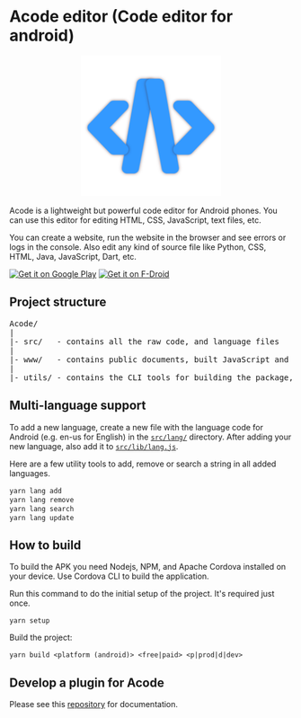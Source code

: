 # Acode editor (Code editor for android)

<p style='text-align:center;'>
     <img src='res/logo_1.png' width='250'>
</p>

Acode is a lightweight but powerful code editor for Android phones. You can use this editor for editing HTML, CSS, JavaScript, text files, etc.

You can create a website, run the website in the browser and see errors or logs in the console.
Also edit any kind of source file like Python, CSS, HTML, Java, JavaScript, Dart, etc.

[<img src="https://play.google.com/intl/en_us/badges/images/generic/en-play-badge.png"
     alt="Get it on Google Play"
     height="80">](https://play.google.com/store/apps/details?id=com.foxdebug.acodefree)
[<img src="https://fdroid.gitlab.io/artwork/badge/get-it-on.png"
alt="Get it on F-Droid"
height="80" />](https://www.f-droid.org/packages/com.foxdebug.acode/)

## Project structure

<pre>
Acode/
|
|- src/   - contains all the raw code, and language files
|
|- www/   - contains public documents, built JavaScript and CSS files, and HTML files
|
|- utils/ - contains the CLI tools for building the package, manipulating/adding strings to all languages, etc.
</pre>

## Multi-language support

To add a new language, create a new file with the language code for Android (e.g. en-us for English) in the [`src/lang/`](https://github.com/deadlyjack/Acode/tree/main/src/lang) directory. After adding your new language, also add it to [`src/lib/lang.js`](https://github.com/deadlyjack/Acode/blob/main/src/lib/lang.js).

Here are a few utility tools to add, remove or search a string in all added languages.

```shell
yarn lang add
yarn lang remove
yarn lang search
yarn lang update
```

## How to build

To build the APK you need Nodejs, NPM, and Apache Cordova installed on your device. Use Cordova CLI to build the application.

Run this command to do the initial setup of the project. It's required just once.

```shell
yarn setup
```

Build the project:

```shell
yarn build <platform (android)> <free|paid> <p|prod|d|dev>
```

## Develop a plugin for Acode

Please see this [repository](https://github.com/deadlyjack/acode-plugin) for documentation.
